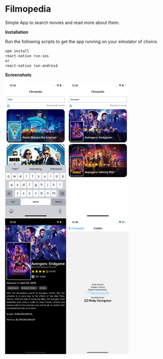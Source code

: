 # Filmopedia
Simple App to search movies and read more about them.

**Installation**

Run the following scripts to get the app running on your simulator of choice.

    npm install
    react-native run-ios
    or
    react-native run-android

**Screenshots**

<img src="https://github.com/ws7one/Filmopedia/blob/master/screenshots/Simulator%20Screen%20Shot%20-%20iPhone%2011%20-%202020-08-31%20at%2000.35.05.png" alt="Screenshot1" width="200" height="444"/>

<img src="https://github.com/ws7one/Filmopedia/blob/master/screenshots/Simulator%20Screen%20Shot%20-%20iPhone%2011%20-%202020-08-31%20at%2000.35.24.png" alt="Screenshot2" width="200" height="444"/>

<img src="https://github.com/ws7one/Filmopedia/blob/master/screenshots/Simulator%20Screen%20Shot%20-%20iPhone%2011%20-%202020-08-31%20at%2000.35.33.png" alt="Screenshot3" width="200" height="444"/>

<img src="https://github.com/ws7one/Filmopedia/blob/master/screenshots/Simulator%20Screen%20Shot%20-%20iPhone%2011%20-%202020-08-31%20at%2000.36.40.png" alt="Screenshot4" width="200" height="444"/>
